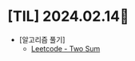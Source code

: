 # [TIL] 2024.02.14📒
 
* [알고리즘 풀기]
  * [Leetcode - Two Sum](https://github.com/elephant97/Algorithm/blob/main/Leetcode/Java/Easy/Two%20Sum.java)
    
